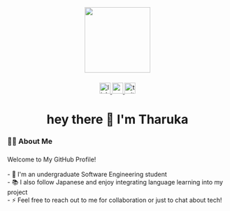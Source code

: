 <div align="center">
  <img height="150" src="https://media2.giphy.com/media/l41lGnxllmN3YqOyI/giphy.webp?cid=790b7611387guzq783xq2run8gcgqfhd1wk91oxxpj8hl3c5&ep=v1_gifs_search&rid=giphy.webp&ct=g"  />
</div>

###

<div align="center">
  <a href="www.linkedin.com/in/tharuka-dilshan-27794a296" target="_blank">
    <img src="https://img.shields.io/static/v1?message=LinkedIn&logo=linkedin&label=&color=0077B5&logoColor=white&labelColor=&style=for-the-badge" height="25" alt="linkedin logo"  />
  </a>
  <a href=" www.youtube.com/@tharuz-yt" target="_blank">
    <img src="https://img.shields.io/static/v1?message=Youtube&logo=youtube&label=&color=FF0000&logoColor=white&labelColor=&style=for-the-badge" height="25" alt="youtube logo"  />
  </a>
  <img src="https://img.shields.io/static/v1?message=Twitter&logo=twitter&label=&color=1DA1F2&logoColor=white&labelColor=&style=for-the-badge" height="25" alt="twitter logo"  />
</div>

###

<h1 align="center">hey there 👋 I'm Tharuka</h1>

###

<h3 align="left">👩‍💻  About Me</h3>

###

<p align="left">Welcome to My GitHub Profile!<br><br>- 🔭 I'm an undergraduate Software Engineering student<br>- 📚 I also follow Japanese and enjoy integrating language learning into my project<br>- ⚡  Feel free to reach out to me for collaboration or just to chat about tech!</p>

###



